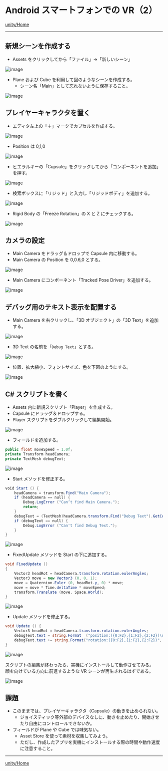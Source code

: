 # Android スマートフォンでの VR（2）

[unity/Home](./Home.md)

---

## 新規シーンを作成する

- Assets をクリックしてから「ファイル」→「新しいシーン」

![image](./unity_vr_02/2020-07-20_134410.png)

- Plane および Cube を利用して図のようなシーンを作成する。
  - シーン名「Main」として忘れないように保存すること。

![image](./unity_vr_02/image01.png)

## プレイヤーキャラクタを置く

- エディタ左上の「＋」マークでカプセルを作成する。

![image](./unity_vr_02/2020-07-20_134947.png)

- Position は 0,1,0

![image](./unity_vr_02/2020-07-20_135415.png)

- ヒエラルキーの「Cupsule」をクリックしてから「コンポーネントを追加」を押す。

![image](./unity_vr_02/2020-07-20_135603.png)

- 検索ボックスに「リジッド」と入力し「リジッドボディ」を追加する。

![image](./unity_vr_02/2020-07-20_135818.png)

- Rigid Body の「Freeze Rotation」の X と Z にチェックする。

![image](./unity_vr_02/image02.png)

## カメラの設定

- Main Camera をドラッグ＆ドロップで Capsule 内に移動する。
- Main Camera の Position を 0,0.6,0 とする。

![image](./unity_vr_02/2020-07-20_140253.png)

- Main Camera にコンポーネント「Tracked Pose Driver」を追加する。

![image](./unity_vr_02/2020-07-20_140423.png)

## デバッグ用のテキスト表示を配置する

- Main Camera を右クリックし、「3D オブジェクト」の「3D Text」を追加する。

![image](./unity_vr_02/2020-07-20_140626.png)

- 3D Text の名前を「`Debug Text`」とする。

![image](./unity_vr_02/2020-07-20_140908.png)

- 位置、拡大縮小、フォントサイズ、色を下図のようにする。

![image](./unity_vr_02/2020-07-20_141055.png)

## C# スクリプトを書く

- Assets 内に新規スクリプト「Player」を作成する。
- Capsule にドラッグ＆ドロップする。
- Player スクリプトをダブルクリックして編集開始。

![image](./unity_vr_02/image03.png)

- フィールドを追加する。

```C#
public float moveSpeed = 1.0f;
private Transform headCamera;
private TextMesh debugText;
```

![image](./unity_vr_02/image04.png)

- Start メソッドを修正する。

```C#
void Start () {
    headCamera = transform.Find("Main Camera");
    if (headCamera == null) {
        Debug.LogError ("Can‘t find Main Camera.");
        return;
    }
    debugText = (TextMesh)headCamera.transform.Find("Debug Text").GetComponent<TextMesh> ();
    if (debugText == null) {
        Debug.LogError ("Can't find Debug Text.");
    }
}
```

![image](./unity_vr_02/image05.png)

- FixedUpdate メソッドを Start の下に追加する。

```C#
void FixedUpdate ()
{
    Vector3 headRot = headCamera.transform.rotation.eulerAngles;
    Vector3 move = new Vector3 (0, 0, 1);
    move = Quaternion.Euler (0, headRot.y, 0) * move;
    move = move * Time.deltaTime * moveSpeed;
    transform.Translate (move, Space.World);
}
```

![image](./unity_vr_02/image06.png)

- Update メソッドを修正する。

```C#
void Update () {
    Vector3 headRot = headCamera.transform.rotation.eulerAngles;
    debugText.text = string.Format  ("position:({0:F2},{1:F2},{2:F2})\n", transform.position.x, transform.position.y, transform.position.z);
    debugText.text += string.Format("rotation:({0:F2},{1:F2},{2:F2})", headRot.x, headRot.y, headRot.z);
}
```

![image](./unity_vr_02/image07.png)

スクリプトの編集が終わったら、実機にインストールして動作させてみる。  
顔を向けている方向に前進するような VR シーンが再生されるはずである。

![image](./unity_vr_02/Screenshot_20200720-143139.png)

## 課題

- このままでは、プレイヤーキャラクタ（Capsule）の動きを止められない。
  - ジョイスティック等外部のデバイスなしに、動きを止めたり、開始させたり自由にコントロールできないか。
- フィールドが Plane や Cube では味気ない。
  - Asset Store を使って素材を収集してみよう。
  - ただし、作成したアプリを実機にインストールする際の時間や動作速度に注意すること。

---

[unity/Home](./Home.md)
